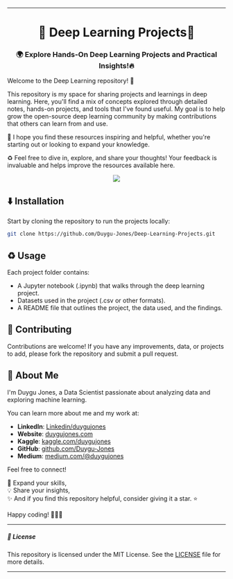 
---

<h1 align="center">
🤖 Deep Learning Projects🚀
</h1>

<h3 align="center">
🌍 Explore Hands-On Deep Learning Projects and Practical Insights!🔥
</h3>

Welcome to the Deep Learning repository! 🎉

This repository is my space for sharing projects and learnings in deep learning. Here, you'll find a mix of concepts explored through detailed notes, hands-on projects, and tools that I've found useful. My goal is to help grow the open-source deep learning community by making contributions that others can learn from and use.

🎈 I hope you find these resources inspiring and helpful, whether you're starting out or looking to expand your knowledge.

♻️ Feel free to dive in, explore, and share your thoughts! Your feedback is invaluable and helps improve the resources available here.

<p align="center">
  <img src="https://miro.medium.com/v2/resize:fit:1080/1*nTHoUrFO1WIcovnwC3wS_Q.gif">
</p>

## ⬇️ Installation

Start by cloning the repository to run the projects locally:

```bash
git clone https://github.com/Duygu-Jones/Deep-Learning-Projects.git
```

## ♻️ Usage

Each project folder contains:
- A Jupyter notebook (.ipynb) that walks through the deep learning project.
- Datasets used in the project (.csv or other formats).
- A README file that outlines the project, the data used, and the findings.

## 🤝 Contributing

Contributions are welcome! If you have any improvements, data, or projects to add, please fork the repository and submit a pull request.

## 🌱 About Me

I'm Duygu Jones, a Data Scientist passionate about analyzing data and exploring machine learning. 

You can learn more about me and my work at:
- **LinkedIn**: [Linkedin/duygujones](https://www.linkedin.com/in/duygujones/)
- **Website**: [duygujones.com](https://duygujones.vercel.app/)
- **Kaggle**: [kaggle.com/duygujones](https://www.kaggle.com/duygujones)
- **GitHub**: [github.com/Duygu-Jones](https://github.com/Duygu-Jones)
- **Medium**: [medium.com/@duygujones](https://medium.com/@duygujones)

Feel free to connect!

🎯 Expand your skills,<br>
💡 Share your insights,<br>
✨ And if you find this repository helpful, consider giving it a star. ⭐

Happy coding! 👩‍💻✨

---

##### 📜 License

This repository is licensed under the MIT License. See the [LICENSE](LICENSE) file for more details.

---
